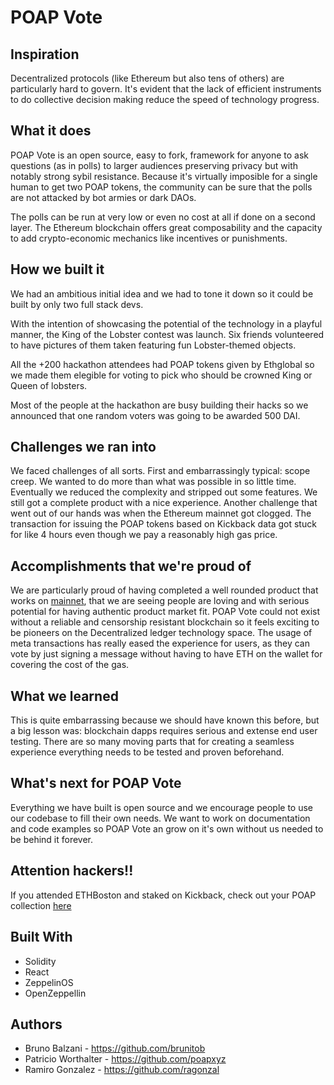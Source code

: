 # POAP Vote

## Inspiration

Decentralized protocols (like Ethereum but also tens of others) are particularly hard to govern. It's evident that the lack of efficient instruments to do collective decision making reduce the speed of technology progress.

## What it does

POAP Vote is an open source, easy to fork, framework for anyone to ask questions (as in polls) to larger audiences preserving privacy but with notably strong sybil resistance. Because it's virtually imposible for a single human to get two POAP tokens, the community can be sure that the polls are not attacked by bot armies or dark DAOs.

The polls can be run at very low or even no cost at all if done on a second layer. The Ethereum blockchain offers great composability and the capacity to add crypto-economic mechanics like incentives or punishments.


## How we built it

We had an ambitious initial idea and we had to tone it down so it could be built by only two full stack devs.

With the intention of showcasing the potential of the technology in a playful manner, the King of the Lobster contest was launch. Six friends volunteered to have pictures of them taken featuring fun Lobster-themed objects.

All the +200 hackathon attendees had POAP tokens given by Ethglobal so we made them elegible for voting to pick who should be crowned King or Queen of lobsters.

Most of the people at the hackathon are busy building their hacks so we announced that one random voters was going to be awarded 500 DAI.


## Challenges we ran into

We faced challenges of all sorts. First and embarrassingly typical: scope creep. We wanted to do more than what was possible in so little time. Eventually we reduced the complexity and stripped out some features. We still got a complete product with a nice experience. Another challenge that went out of our hands was when the Ethereum mainnet got clogged. The transaction for issuing the POAP tokens based on Kickback data got stuck for like 4 hours even though we pay a reasonably high gas price.
 
## Accomplishments that we're proud of

We are particularly proud of having completed a well rounded product that works on [mainnet](https://etherscan.io/address/0x0635a20E091Ad352301e0e7F0039a61518e4Dc17), that we are seeing people are loving and with serious potential for having authentic product market fit. POAP Vote could not exist without a reliable and censorship resistant blockchain so it feels exciting to be pioneers on the Decentralized ledger technology space. The usage of meta transactions has really eased the experience for users, as they can vote by just signing a message without having to have ETH on the wallet for covering the cost of the gas.

## What we learned

This is quite embarrassing because we should have known this before, but a big lesson was: blockchain dapps requires serious and extense end user testing. There are so many moving parts that for creating a seamless experience everything needs to be tested and proven beforehand.


## What's next for POAP Vote

Everything we have built is open source and we encourage people to use our codebase to fill their own needs. We want to work on documentation and code examples so POAP Vote an grow on it's own without us needed to be behind it forever.

## Attention hackers!!
If you attended ETHBoston and staked on Kickback, check out your POAP collection [here](https://app.poap.xyz)

## Built With
 - Solidity
 - React
 - ZeppelinOS
 - OpenZeppellin
 
## Authors
- Bruno Balzani - https://github.com/brunitob
- Patricio Worthalter  - https://github.com/poapxyz
- Ramiro Gonzalez - https://github.com/ragonzal
